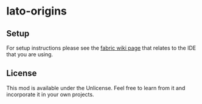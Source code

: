 # lato-origins

## Setup

For setup instructions please see the [fabric wiki page](https://fabricmc.net/wiki/tutorial:setup) that relates to the IDE that you are using.

## License

This mod is available under the Unlicense. Feel free to learn from it and incorporate it in your own projects.
